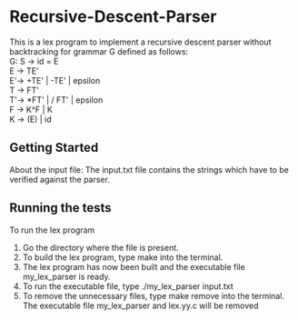 # Recursive-Descent-Parser
This is a lex program to implement a recursive descent parser without backtracking for grammar G defined as follows:   
G:  S -> id = E     
    E -> TE'     
    E'-> +TE' | -TE' | epsilon     
    T -> FT'     
    T'-> *FT' | / FT' | epsilon     
    F -> K^F  | K     
    K -> (E)  | id

Getting Started
---------------
About the input file:
The input.txt file contains the strings which have to be verified against the parser.
   
Running the tests
-----------------
To run the lex program
  
1. Go the directory where the file is present.
2. To build the lex program, type make into the terminal.
3. The lex program has now been built and the executable file my_lex_parser is ready.
4. To run the executable file, type
   ./my_lex_parser input.txt
5. To remove the unnecessary files, type make remove into the terminal.
   The executable file my_lex_parser and lex.yy.c will be removed
